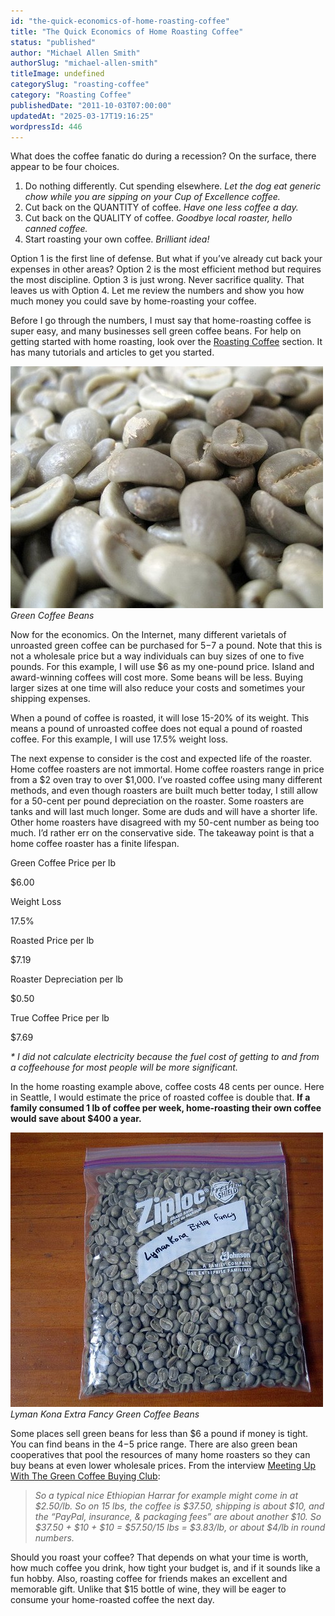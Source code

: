 ```yaml
---
id: "the-quick-economics-of-home-roasting-coffee"
title: "The Quick Economics of Home Roasting Coffee"
status: "published"
author: "Michael Allen Smith"
authorSlug: "michael-allen-smith"
titleImage: undefined
categorySlug: "roasting-coffee"
category: "Roasting Coffee"
publishedDate: "2011-10-03T07:00:00"
updatedAt: "2025-03-17T19:16:25"
wordpressId: 446
---
```


What does the coffee fanatic do during a recession? On the surface, there appear to be four choices.

1.  Do nothing differently. Cut spending elsewhere. *Let the dog eat generic chow while you are sipping on your Cup of Excellence coffee.*
2.  Cut back on the QUANTITY of coffee. *Have one less coffee a day.*
3.  Cut back on the QUALITY of coffee. *Goodbye local roaster, hello canned coffee.*
4.  Start roasting your own coffee. *Brilliant idea!*

Option 1 is the first line of defense. But what if you’ve already cut back your expenses in other areas? Option 2 is the most efficient method but requires the most discipline. Option 3 is just wrong. Never sacrifice quality. That leaves us with Option 4. Let me review the numbers and show you how much money you could save by home-roasting your coffee.

Before I go through the numbers, I must say that home-roasting coffee is super easy, and many businesses sell green coffee beans. For help on getting started with home roasting, look over the [Roasting Coffee](http://ineedcoffee.com/section/roasting-coffee/) section. It has many tutorials and articles to get you started.

![Green Coffee Beans](green-coffee-beans-economics1.jpg)  
*Green Coffee Beans*

Now for the economics. On the Internet, many different varietals of unroasted green coffee can be purchased for $5-$7 a pound. Note that this is not a wholesale price but a way individuals can buy sizes of one to five pounds. For this example, I will use $6 as my one-pound price. Island and award-winning coffees will cost more. Some beans will be less. Buying larger sizes at one time will also reduce your costs and sometimes your shipping expenses.

When a pound of coffee is roasted, it will lose 15-20% of its weight. This means a pound of unroasted coffee does not equal a pound of roasted coffee. For this example, I will use 17.5% weight loss.

The next expense to consider is the cost and expected life of the roaster. Home coffee roasters are not immortal. Home coffee roasters range in price from a $2 oven tray to over $1,000. I’ve roasted coffee using many different methods, and even though roasters are built much better today, I still allow for a 50-cent per pound depreciation on the roaster. Some roasters are tanks and will last much longer. Some are duds and will have a shorter life. Other home roasters have disagreed with my 50-cent number as being too much. I’d rather err on the conservative side. The takeaway point is that a home coffee roaster has a finite lifespan.

Green Coffee Price per lb

$6.00

Weight Loss

17.5%

Roasted Price per lb

$7.19

Roaster Depreciation per lb

$0.50

True Coffee Price per lb

$7.69

*\* I did not calculate electricity because the fuel cost of getting to and from a coffeehouse for most people will be more significant.*

In the home roasting example above, coffee costs 48 cents per ounce. Here in Seattle, I would estimate the price of roasted coffee is double that. **If a family consumed 1 lb of coffee per week, home-roasting their own coffee would save about $400 a year.**

![Lyman Kona Extra Fancy Green Coffee Beans](kona-green-coffee-beans.jpg)  
*Lyman Kona Extra Fancy Green Coffee Beans*

Some places sell green beans for less than $6 a pound if money is tight. You can find beans in the $4-$5 price range. There are also green bean cooperatives that pool the resources of many home roasters so they can buy beans at even lower wholesale prices. From the interview [Meeting Up With The Green Coffee Buying Club](https://ineedcoffee.com/meeting-up-with-the-green-coffee-buying-club/):

> *So a typical nice Ethiopian Harrar for example might come in at $2.50/lb. So on 15 lbs, the coffee is $37.50, shipping is about $10, and the “PayPal, insurance, & packaging fees” are about another $10. So $37.50 + $10 + $10 = $57.50/15 lbs = $3.83/lb, or about $4/lb in round numbers.*

Should you roast your coffee? That depends on what your time is worth, how much coffee you drink, how tight your budget is, and if it sounds like a fun hobby. Also, roasting coffee for friends makes an excellent and memorable gift. Unlike that $15 bottle of wine, they will be eager to consume your home-roasted coffee the next day.